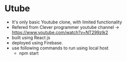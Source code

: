 # Utube 

- It's only basic Youtube clone, with limited functionality
- Refered from Clever programmer youtube channel -> https://www.youtube.com/watch?v=NT299zIk2
- built using React js
- deployed using Firebase.
- use following commands to run using local host
  - npm start
